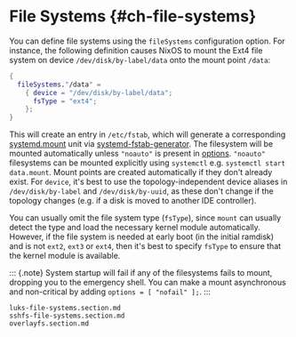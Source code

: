 # File Systems {#ch-file-systems}

You can define file systems using the `fileSystems` configuration
option. For instance, the following definition causes NixOS to mount the
Ext4 file system on device `/dev/disk/by-label/data` onto the mount
point `/data`:

```nix
{
  fileSystems."/data" =
    { device = "/dev/disk/by-label/data";
      fsType = "ext4";
    };
}
```

This will create an entry in `/etc/fstab`, which will generate a
corresponding [systemd.mount](https://www.freedesktop.org/software/systemd/man/systemd.mount.html)
unit via [systemd-fstab-generator](https://www.freedesktop.org/software/systemd/man/systemd-fstab-generator.html).
The filesystem will be mounted automatically unless `"noauto"` is
present in [options](#opt-fileSystems._name_.options). `"noauto"`
filesystems can be mounted explicitly using `systemctl` e.g.
`systemctl start data.mount`. Mount points are created automatically if they don't
already exist. For `device`, it's best to use the topology-independent
device aliases in `/dev/disk/by-label` and `/dev/disk/by-uuid`, as these
don't change if the topology changes (e.g. if a disk is moved to another
IDE controller).

You can usually omit the file system type (`fsType`), since `mount` can
usually detect the type and load the necessary kernel module
automatically. However, if the file system is needed at early boot (in
the initial ramdisk) and is not `ext2`, `ext3` or `ext4`, then it's best
to specify `fsType` to ensure that the kernel module is available.

::: {.note}
System startup will fail if any of the filesystems fails to mount,
dropping you to the emergency shell. You can make a mount asynchronous
and non-critical by adding `options = [ "nofail" ];`.
:::

```{=include=} sections
luks-file-systems.section.md
sshfs-file-systems.section.md
overlayfs.section.md
```

